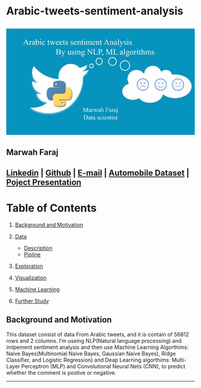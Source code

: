 # Arabic-tweets-sentiment-analysis
![](image/presentation.jpg)
----
## Marwah Faraj<br>

[Linkedin](https://www.linkedin.com/in/marwah-faraj-4272b4203/) | [Github](https://github.com/marwahfaraj) | [E-mail](marwah.faraj777@gmail.com) |
[Automobile Dataset](https://www.kaggle.com/toramky/automobile-dataset) |
[Poject Presentation](https://docs.google.com/presentation/d/1d0JpkFl4v2SmU5rNBB0BBUtDjkcjWBKW0OpI3TrwZPw/edit#slide=id.ge29597d775_0_1)
----
# Table of Contents
1. [Background and Motivation](#background-and-motivation)
2. [Data](#data)  
    - [Description](#description)
    - [Pipline](#pipline)  
   
5. [Exploration](#exploration)
6. [Visualization](#visualization)
7. [Machine Learning](#ML)
8. [Further Study](#further-study)

## Background and Motivation
This dataset consist of data From Arabic tweets, and it is contain of 56812 rows and 2 columns. I’m useing NLP(Natural language processing) and imlpement sentiment analysis and then use Machine Learning Algorthims: Naive Bayes(Multinomial Naive Bayes, Gaussian Naive Bayes), Ridge Classifier, and Logistic Regression) and Deap Learning algorthims: Multi-Layer Perceptron (MLP) and Convolutional Neural Nets (CNN), to predict whether the comment is postive or negative.

----

